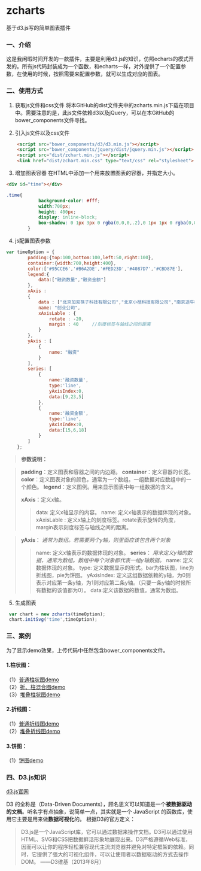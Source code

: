 # zcharts
基于d3.js写的简单图表插件

### 一、介绍
这是我闲暇时间开发的一款插件，主要是利用d3.js的知识，仿照echarts的模式开发的。所有js代码封装成为一个函数，和echarts一样，对外提供了一个配置参数，在使用的时候，按照需要来配置参数，就可以生成对应的图表。

### 二、使用方式
1.  获取js文件和css文件
将本GitHub的dist文件夹中的zcharts.min.js下载在项目中。需要注意的是，此js文件依赖d3以及jQuery，可以在本GitHub的bower_components文件寻找。

2. 引入js文件以及css文件
```html
    <script src="bower_components/d3/d3.min.js"></script>
    <script src="bower_components/jquery/dist/jquery.min.js"></script>
    <script src="dist/zchart.min.js"></script>
    <link href="dist/zchart.min.css" type="text/css" rel="stylesheet">
```

3. 增加图表容器
在HTML中添加一个用来放置图表的容器，并指定大小。
```html
<div id="time"></div>
```
```css
.time{
            background-color: #fff;
            width:700px;
            height: 400px;
            display: inline-block;
            box-shadow: 0 1px 3px 0 rgba(0,0,0,.2),0 1px 1px 0 rgba(0,0,0,.14),0 2px 1px -1px rgba(0,0,0,.12);
        }
```

4. js配置图表参数
```javascript
var timeOption = {
        padding:{top:100,bottom:100,left:50,right:100},
        container:{width:700,height:400},
        color:['#95CCE6','#B6A2DE','#FED23D','#4087D7','#CBD87E'],
        legend:{
            data:["融资数量","融资金额"]
        },
        xAxis :
        {
            data : ["北京加双筷子科技有限公司","北京小桔科技有限公司","南京途牛科技有限公司"],
            name: "创业公司",
            xAxisLable : {
                rotate : -20,
                margin : 40     //刻度标签与轴线之间的距离
            }
        },
        yAxis : [
            {
                name: "融资"
            }
        ],
        series: [
            {
                name:'融资数量',
                type:'line',
                yAxisIndex:0,
                data:[9,23,5]
            },
            {
                name:'融资金额',
                type:'line',
                yAxisIndex:0,
                data:[15,6,18]
            }
        ]
    };

```
>**参数说明：**

>**padding**：定义图表和容器之间的内边距。
>**container**：定义容器的长宽。
>**color**：定义图表对象的颜色，通常为一个数组。一组数据对应数组中的一个颜色。
>**legend**：定义图例。用来显示图表中每一组数据的含义。
>
>**xAxis**：定义x轴。
>>data: 定义x轴显示的内容。
>>name: 定义x轴表示的数据体现的对象。
>>xAxisLable : 定义x轴上的刻度标签。rotate表示旋转的角度，margin表示刻度标签与轴线之间的距离。

>**yAxis**：
>*通常为数组。若需要两个y轴，则里面应该包含两个对象*
>>name: 定义x轴表示的数据体现的对象。
>**series**：
>*用来定义y轴的数据，通常为数组。数组中每个对象都代表一组y轴数据。*
>>name: 定义数据体现的对象。
>>type: 定义数据显示的形式。bar为柱状图，line为折线图，pie为饼图。
>>yAxisIndex: 定义这组数据依赖的y轴，为0则表示对应第一条y轴，为1则对应第二条y轴。（只要一条y轴的时候所有数据的该值都为0）。
>>data:定义该数据的数值。通常为数组。


5. 生成图表
```javascript
 var chart = new zcharts(timeOption);
 chart.initSvg('time',timeOption);
```


### 三、案例
为了显示demo效果，上传代码中任然包含bower_components文件。
#### 1.柱状图：
（1）[普通柱状图demo](https://zwl-jasmine95.github.io/zcharts/test/bar/bar.html) <br>
（2）[折、柱混合图demo](https://zwl-jasmine95.github.io/zcharts/test/bar/bar-line.html) <br>
（3）[堆叠柱状图demo](https://zwl-jasmine95.github.io/zcharts/test/bar/stack-bar.html) <br>
#### 2.折线图：
（1）[普通折线图demo](https://zwl-jasmine95.github.io/zcharts/test/line/line.html) <br>
（2）[堆叠折线图demo](https://zwl-jasmine95.github.io/zcharts/test/line/stack-line.html) <br>
#### 3.饼图：
（1）[饼图demo](https://zwl-jasmine95.github.io/zcharts/test/pie/pie.html) <br>


### 四、D3.js知识
[d3.js官网](https://d3js.org/) <br>

D3 的全称是（Data-Driven Documents），顾名思义可以知道是一个**被数据驱动的文档**。听名字有点抽象，说简单一点，其实就是一个 JavaScript 的函数库，使用它主要是用来做**数据可视化**的。
根据D3的官方定义：
> D3.js是一个JavaScript库，它可以通过数据来操作文档。D3可以通过使用HTML、SVG和CSS把数据鲜活形象地展现出来。D3严格遵循Web标准，因而可以让你的程序轻松兼容现代主流浏览器并避免对特定框架的依赖。同时，它提供了强大的可视化组件，可以让使用者以数据驱动的方式去操作DOM。    ——D3维基（2013年8月）

